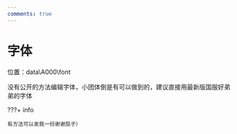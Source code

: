 ```yaml
---
comments: true
---
```


# 字体

位置：data\A000\font

没有公开的方法编辑字体，小团体倒是有可以做到的，建议直接用最新版国服好弟弟的字体

???+ info

    有方法可以发我一份谢谢茄子）